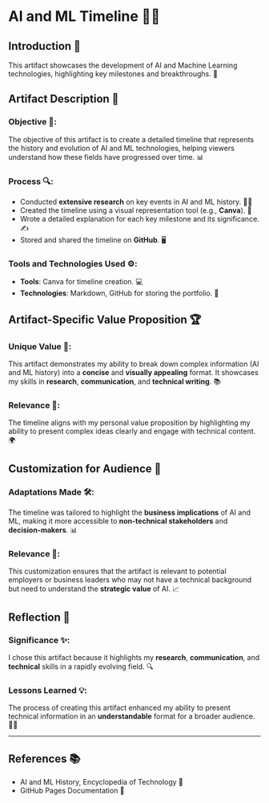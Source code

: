 # AI and ML Timeline 🧠💡

## Introduction 🌟
This artifact showcases the development of AI and Machine Learning technologies, highlighting key milestones and breakthroughs. 🚀

## Artifact Description 📜

### Objective 🎯:
The objective of this artifact is to create a detailed timeline that represents the history and evolution of AI and ML technologies, helping viewers understand how these fields have progressed over time. 📊

### Process 🔍:
- Conducted **extensive research** on key events in AI and ML history. 🕵️‍♂️
- Created the timeline using a visual representation tool (e.g., **Canva**). 🎨
- Wrote a detailed explanation for each key milestone and its significance. ✍️
- Stored and shared the timeline on **GitHub**. 🖥️

### Tools and Technologies Used ⚙️:
- **Tools**: Canva for timeline creation. 💻
- **Technologies**: Markdown, GitHub for storing the portfolio. 🔗

## Artifact-Specific Value Proposition 🏆

### Unique Value 🌟:
This artifact demonstrates my ability to break down complex information (AI and ML history) into a **concise** and **visually appealing** format. It showcases my skills in **research**, **communication**, and **technical writing**. 📚

### Relevance 💼:
The timeline aligns with my personal value proposition by highlighting my ability to present complex ideas clearly and engage with technical content. 🌍

## Customization for Audience 🎯

### Adaptations Made 🛠️:
The timeline was tailored to highlight the **business implications** of AI and ML, making it more accessible to **non-technical stakeholders** and **decision-makers**. 📊

### Relevance 💼:
This customization ensures that the artifact is relevant to potential employers or business leaders who may not have a technical background but need to understand the **strategic value** of AI. 📈

## Reflection 🧠

### Significance ✨:
I chose this artifact because it highlights my **research**, **communication**, and **technical** skills in a rapidly evolving field. 🔍

### Lessons Learned 💡:
The process of creating this artifact enhanced my ability to present technical information in an **understandable** format for a broader audience. 🧑‍💼

---

## References 📚
- AI and ML History, Encyclopedia of Technology 📖
- GitHub Pages Documentation 📑
